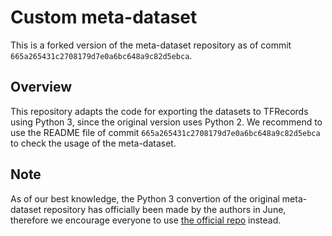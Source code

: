 # Custom meta-dataset

This is a forked version of the meta-dataset repository as of commit `665a265431c2708179d7e0a6bc648a9c82d5ebca`.

## Overview

This repository adapts the code for exporting the datasets to TFRecords using Python 3, since the original version uses Python 2. We recommend to use the README file of commit `665a265431c2708179d7e0a6bc648a9c82d5ebca` to check the usage of the meta-dataset.

## Note

As of our best knowledge, the Python 3 convertion of the original meta-dataset repository has officially been made by the authors in June, therefore we encourage everyone to use [the official repo](https://github.com/google-research/meta-dataset) instead.